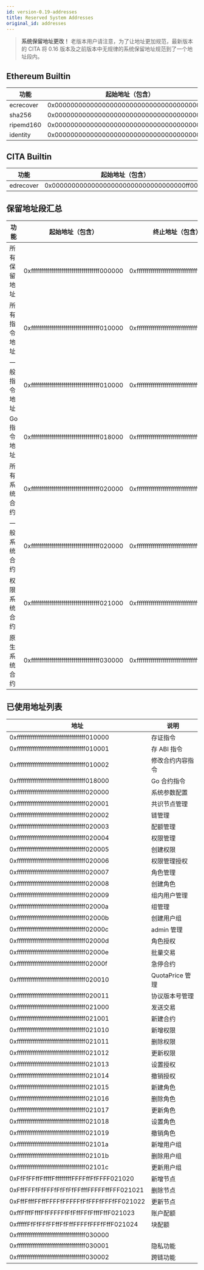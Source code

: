 ```yaml
---
id: version-0.19-addresses
title: Reserved System Addresses
original_id: addresses
---
```


> **系统保留地址更改！**
老版本用户请注意，为了让地址更加规范，最新版本的 CITA 将 0.16 版本及之前版本中无规律的系统保留地址规范到了一个地址段内。

## Ethereum Builtin

| 功能      | 起始地址（包含）                           |
| --------- | ------------------------------------------ |
| ecrecover | 0x0000000000000000000000000000000000000001 |
| sha256    | 0x0000000000000000000000000000000000000002 |
| ripemd160 | 0x0000000000000000000000000000000000000003 |
| identity  | 0x0000000000000000000000000000000000000004 |

## CITA Builtin

| 功能      | 起始地址（包含）                           |
| --------- | ------------------------------------------ |
| edrecover | 0x0000000000000000000000000000000000ff0001 |

## 保留地址段汇总

| 功能         | 起始地址（包含）                           | 终止地址（包含）                           |
| ------------ | ------------------------------------------ | ------------------------------------------ |
| 所有保留地址 | 0xffffffffffffffffffffffffffffffffff000000 | 0xffffffffffffffffffffffffffffffffffffffff |
| 所有指令地址 | 0xffffffffffffffffffffffffffffffffff010000 | 0xffffffffffffffffffffffffffffffffff01ffff |
| 一般指令地址 | 0xffffffffffffffffffffffffffffffffff010000 | 0xffffffffffffffffffffffffffffffffff0100ff |
| Go 指令地址  | 0xffffffffffffffffffffffffffffffffff018000 | 0xffffffffffffffffffffffffffffffffff018fff |
| 所有系统合约 | 0xffffffffffffffffffffffffffffffffff020000 | 0xffffffffffffffffffffffffffffffffff02ffff |
| 一般系统合约 | 0xffffffffffffffffffffffffffffffffff020000 | 0xffffffffffffffffffffffffffffffffff0200ff |
| 权限系统合约 | 0xffffffffffffffffffffffffffffffffff021000 | 0xffffffffffffffffffffffffffffffffff0210ff |
| 原生系统合约 | 0xffffffffffffffffffffffffffffffffff030000 | 0xffffffffffffffffffffffffffffffffff03ffff |

## 已使用地址列表

| 地址                                       | 说明             |
| ------------------------------------------ | ---------------- |
| 0xffffffffffffffffffffffffffffffffff010000 | 存证指令         |
| 0xffffffffffffffffffffffffffffffffff010001 | 存 ABI 指令      |
| 0xffffffffffffffffffffffffffffffffff010002 | 修改合约内容指令 |
| 0xffffffffffffffffffffffffffffffffff018000 | Go 合约指令      |
| 0xffffffffffffffffffffffffffffffffff020000 | 系统参数配置     |
| 0xffffffffffffffffffffffffffffffffff020001 | 共识节点管理     |
| 0xffffffffffffffffffffffffffffffffff020002 | 链管理           |
| 0xffffffffffffffffffffffffffffffffff020003 | 配额管理         |
| 0xffffffffffffffffffffffffffffffffff020004 | 权限管理         |
| 0xffffffffffffffffffffffffffffffffff020005 | 创建权限         |
| 0xffffffffffffffffffffffffffffffffff020006 | 权限管理授权     |
| 0xffffffffffffffffffffffffffffffffff020007 | 角色管理         |
| 0xffffffffffffffffffffffffffffffffff020008 | 创建角色         |
| 0xffffffffffffffffffffffffffffffffff020009 | 组内用户管理     |
| 0xffffffffffffffffffffffffffffffffff02000a | 组管理           |
| 0xffffffffffffffffffffffffffffffffff02000b | 创建用户组       |
| 0xffffffffffffffffffffffffffffffffff02000c | admin 管理       |
| 0xffffffffffffffffffffffffffffffffff02000d | 角色授权         |
| 0xffffffffffffffffffffffffffffffffff02000e | 批量交易         |
| 0xffffffffffffffffffffffffffffffffff02000f | 急停合约         |
| 0xffffffffffffffffffffffffffffffffff020010 | QuotaPrice 管理  |
| 0xffffffffffffffffffffffffffffffffff020011 | 协议版本号管理   |
| 0xffffffffffffffffffffffffffffffffff021000 | 发送交易         |
| 0xffffffffffffffffffffffffffffffffff021001 | 新建合约         |
| 0xffffffffffffffffffffffffffffffffff021010 | 新增权限         |
| 0xffffffffffffffffffffffffffffffffff021011 | 删除权限         |
| 0xffffffffffffffffffffffffffffffffff021012 | 更新权限         |
| 0xffffffffffffffffffffffffffffffffff021013 | 设置授权         |
| 0xffffffffffffffffffffffffffffffffff021014 | 撤销授权         |
| 0xffffffffffffffffffffffffffffffffff021015 | 新建角色         |
| 0xffffffffffffffffffffffffffffffffff021016 | 删除角色         |
| 0xffffffffffffffffffffffffffffffffff021017 | 更新角色         |
| 0xffffffffffffffffffffffffffffffffff021018 | 设置角色         |
| 0xffffffffffffffffffffffffffffffffff021019 | 撤销角色         |
| 0xffffffffffffffffffffffffffffffffff02101a | 新增用户组       |
| 0xffffffffffffffffffffffffffffffffff02101b | 删除用户组       |
| 0xffffffffffffffffffffffffffffffffff02101c | 更新用户组       |
| 0xFfFfFFffFffffFffffffffFFFFffFfFFFF021020 | 新增节点         |
| 0xFffFFFfFfFFFfFfFfFfFFfffFFFFFffFFF021021 | 删除节点         |
| 0xFffFfffFFffFFFFfFFFFFfFfFFFfFFFfFF021022 | 更新节点         |
| 0xffFfffFfffFfFFFFFfFfFffFFfFfffFffF021023 | 账户配额         |
| 0xfffffFfFfFFfFFffFfFffFFFFfFFFfFffF021024 | 块配额           |
| 0xffffffffffffffffffffffffffffffffff030000 |                  |
| 0xffffffffffffffffffffffffffffffffff030001 | 隐私功能         |
| 0xffffffffffffffffffffffffffffffffff030002 | 跨链功能         |
